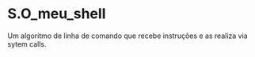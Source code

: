 # S.O_meu_shell

Um algoritmo de linha de comando que recebe instruções e as realiza via sytem calls.
